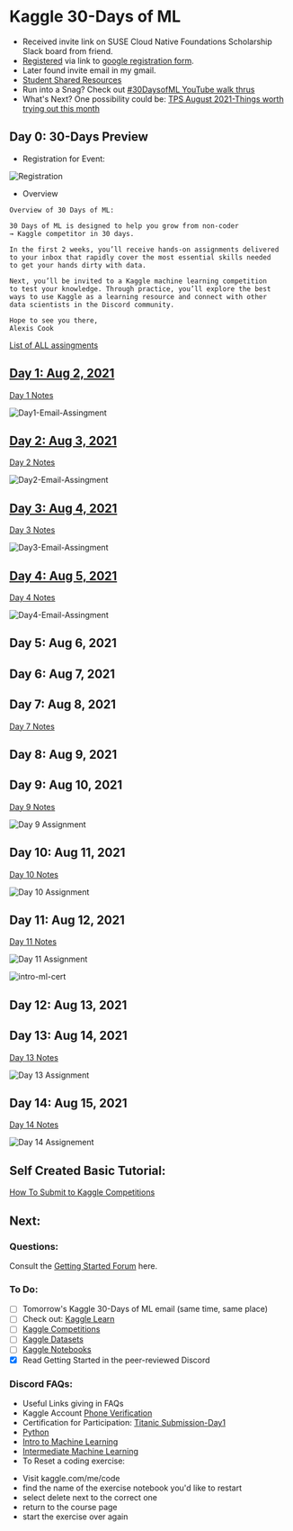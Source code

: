 # Kaggle 30-Days of ML
* Received invite link on SUSE Cloud Native Foundations Scholarship Slack board from friend. 
* [Registered](https://github.com/EO4wellness/T-I-L/blob/main/AI-ML-NLP/Kaggle/Registration.md) via link to [google registration form](https://www.kaggle.com/thirty-days-of-ml?utm_medium=email&utm_source=gamma&utm_campaign=thirty-days-of-ml&utm_content=last-call). 
* Later found invite email in my gmail.  
* [Student Shared Resources](https://github.com/EO4wellness/T-I-L/blob/main/AI-ML-NLP/Kaggle/shared-resources.md)
* Run into a Snag?  Check out [#30DaysofML YouTube walk thrus](https://www.youtube.com/hashtag/30daysofml)
* What's Next? One possibility could be: [TPS August 2021-Things worth trying out this month](https://www.kaggle.com/c/tabular-playground-series-aug-2021/discussion/258009#1456044)



## Day 0: 30-Days Preview
* Registration for Event: 

![Registration](https://github.com/EO4wellness/T-I-L/blob/main/AI-ML-NLP/Kaggle/Images/Day0-2021-07-28-registered.jpg)

* Overview

```
Overview of 30 Days of ML:

30 Days of ML is designed to help you grow from non-coder
→ Kaggle competitor in 30 days.

In the first 2 weeks, you’ll receive hands-on assignments delivered 
to your inbox that rapidly cover the most essential skills needed 
to get your hands dirty with data.

Next, you’ll be invited to a Kaggle machine learning competition 
to test your knowledge. Through practice, you’ll explore the best
ways to use Kaggle as a learning resource and connect with other
data scientists in the Discord community.

Hope to see you there,
Alexis Cook 
```


[List of ALL assingments](https://github.com/EO4wellness/T-I-L/blob/main/AI-ML-NLP/Kaggle/daily-assingment-list.md)

## [Day 1: Aug 2, 2021](https://github.com/EO4wellness/T-I-L/blob/main/AI-ML-NLP/Kaggle/Day1.md)
[Day 1 Notes](https://github.com/EO4wellness/T-I-L/blob/main/AI-ML-NLP/Kaggle/Day1.md)

![Day1-Email-Assingment](https://raw.githubusercontent.com/EO4wellness/T-I-L/main/AI-ML-NLP/Kaggle/Images/Day1-assignment.jpg)


## [Day 2: Aug 3, 2021](https://github.com/EO4wellness/T-I-L/blob/main/AI-ML-NLP/Kaggle/Day2.md)
[Day 2 Notes](https://github.com/EO4wellness/T-I-L/blob/main/AI-ML-NLP/Kaggle/Day2.md)


![Day2-Email-Assingment](https://github.com/EO4wellness/T-I-L/blob/main/AI-ML-NLP/Kaggle/Images/Day2-assignment.jpg)


## [Day 3: Aug 4, 2021](https://github.com/EO4wellness/T-I-L/blob/main/AI-ML-NLP/Kaggle/Day3.md)

[Day 3 Notes](https://github.com/EO4wellness/T-I-L/blob/main/AI-ML-NLP/Kaggle/Day3.md)

![Day3-Email-Assingment](https://github.com/EO4wellness/T-I-L/blob/main/AI-ML-NLP/Kaggle/Images/Day3-assignment.jpg)


## [Day 4: Aug 5, 2021](https://github.com/EO4wellness/T-I-L/blob/main/AI-ML-NLP/Kaggle/Day4.md)

[Day 4 Notes](https://github.com/EO4wellness/T-I-L/blob/main/AI-ML-NLP/Kaggle/Day4.md)

![Day4-Email-Assingment](https://github.com/EO4wellness/T-I-L/blob/main/AI-ML-NLP/Kaggle/Images/Day4-Assignment.jpg)


## Day 5: Aug 6, 2021

## Day 6: Aug 7, 2021

## Day 7: Aug 8, 2021

[Day 7 Notes](https://github.com/EO4wellness/T-I-L/blob/main/AI-ML-NLP/Kaggle/Day7.md)


## Day 8: Aug 9, 2021

## Day 9: Aug 10, 2021

[Day 9 Notes](https://github.com/EO4wellness/T-I-L/blob/main/AI-ML-NLP/Kaggle/Day9.md)

![Day 9 Assignment](https://raw.githubusercontent.com/EO4wellness/T-I-L/main/AI-ML-NLP/Kaggle/Images/Day9-assignement.jpg)

## Day 10: Aug 11, 2021

[Day 10 Notes](https://github.com/EO4wellness/T-I-L/blob/main/AI-ML-NLP/Kaggle/Day-10.md)

![Day 10 Assignment](https://raw.githubusercontent.com/EO4wellness/T-I-L/main/AI-ML-NLP/Kaggle/Images/Day-10-assignment.jpg)


## Day 11: Aug 12, 2021

[Day 11 Notes](https://github.com/EO4wellness/T-I-L/blob/main/AI-ML-NLP/Kaggle/Day-11.md)

![Day 11 Assignment](https://raw.githubusercontent.com/EO4wellness/T-I-L/main/AI-ML-NLP/Kaggle/Images/Day-11-Assignment.jpg)

![intro-ml-cert](https://github.com/EO4wellness/T-I-L/blob/main/AI-ML-NLP/Kaggle/Images/EO4Wellness%20-%20Intro%20to%20Machine%20Learning.png)


## Day 12: Aug 13, 2021

## Day 13: Aug 14, 2021

[Day 13 Notes](https://github.com/EO4wellness/T-I-L/blob/main/AI-ML-NLP/Kaggle/Day-13.md)

![Day 13 Assignment](https://github.com/EO4wellness/T-I-L/blob/main/AI-ML-NLP/Kaggle/Images/Day-13-Assignment.jpg) 

## Day 14: Aug 15, 2021

[Day 14 Notes](https://github.com/EO4wellness/T-I-L/blob/main/AI-ML-NLP/Kaggle/Day-14.md)

![Day 14 Assignement](https://github.com/EO4wellness/T-I-L/blob/main/AI-ML-NLP/Kaggle/Images/Day-14-Assignement.jpg)


##  Self Created Basic Tutorial:  
[How To Submit to Kaggle Competitions](https://github.com/EO4wellness/T-I-L/blob/main/AI-ML-NLP/Kaggle/Kaggle-Submissions_How-To.md)


## Next: 
### Questions: 
Consult the [Getting Started Forum](https://www.kaggle.com/getting-started) here. 

### To Do: 
- [ ] Tomorrow's Kaggle 30-Days of ML email (same time, same place) 
- [ ] Check out: [Kaggle Learn](https://www.kaggle.com/learn)
- [ ] [Kaggle Competitions](https://www.kaggle.com/competitions)
- [ ] [Kaggle Datasets](https://www.kaggle.com/datasets)
- [ ] [Kaggle Notebooks](https://www.kaggle.com/code)
- [x] Read Getting Started in the peer-reviewed Discord

### Discord FAQs:
* Useful Links giving in FAQs 
* Kaggle Account [Phone Verification](https://www.kaggle.com/phone-verification-support)
* Certification for Participation: [Titanic Submission-Day1](https://www.kaggle.com/c/titanic/submissions)
* [Python](https://www.kaggle.com/learn/python)
* [Intro to Machine Learning](https://www.kaggle.com/learn/intro-to-machine-learning)
* [Intermediate Machine Learning](https://www.kaggle.com/learn/intermediate-machine-learning)
* To Reset a coding exercise: 
- Visit kaggle.com/me/code
- find the name of the exercise notebook you'd like to restart
- select delete next to the correct one 
- return to the course page 
- start the exercise over again 
